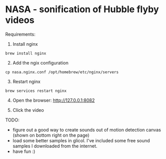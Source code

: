 # NASA - sonification of Hubble flyby videos

Requirements:

1. Install nginx

`brew install nginx`

2. Add the ngix configuration

`cp nasa.nginx.conf /opt/homebrew/etc/nginx/servers`

3. Restart nginx

`brew services restart nginx`

4. Open the browser: http://127.0.0.1:8082

5. Click the video

TODO:

- figure out a good way to create sounds out of motion detection canvas (shown on bottom right on the page)
- load some better samples in glicol. I've included some free sound samples I downloaded from the internet.
- have fun :)
